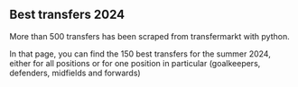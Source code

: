 ## Best transfers 2024

More than 500 transfers has been scraped from transfermarkt with python.

In that page, you can find the 150 best transfers for the summer 2024, either for all positions or for one position in particular (goalkeepers, defenders, midfields and forwards)
